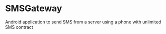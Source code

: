 # SMSGateway
Android application to send SMS from a server using a phone with unlimited SMS contract


